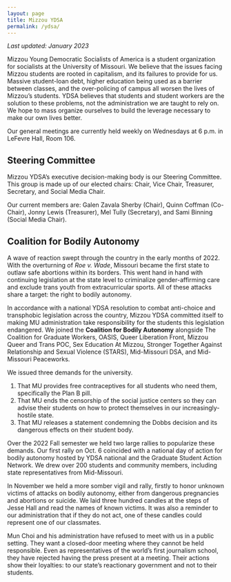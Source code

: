 ```yaml
---
layout: page
title: Mizzou YDSA
permalink: /ydsa/
---
```


*Last updated: January 2023*

Mizzou Young Democratic Socialists of America is a student organization for socialists at the University of Missouri. We believe that the issues facing Mizzou students are rooted in capitalism, and its failures to provide for us. Massive student-loan debt, higher education being used as a barrier between classes, and the over-policing of campus all worsen the lives of Mizzou’s students. YDSA believes that students and student workers are the solution to these problems, not the administration we are taught to rely on. We hope to mass organize ourselves to build the leverage necessary to make our own lives better.

Our general meetings are currently held weekly on Wednesdays at 6 p.m. in LeFevre Hall, Room 106.

## Steering Committee

Mizzou YDSA’s executive decision-making body is our Steering Committee. This group is made up of our elected chairs: Chair, Vice Chair, Treasurer, Secretary, and Social Media Chair.

Our current members are: Galen Zavala Sherby (Chair), Quinn Coffman (Co-Chair), Jonny Lewis (Treasurer), Mel Tully (Secretary), and Sami Binning (Social Media Chair).

## Coalition for Bodily Autonomy

A wave of reaction swept through the country in the early months of 2022. With the overturning of *Roe v. Wade*, Missouri became the first state to outlaw safe abortions within its borders. This went hand in hand with continuing legislation at the state level to criminalize gender-affirming care and exclude trans youth from extracurricular sports. All of these attacks share a target: the right to bodily autonomy.

In accordance with a national YDSA resolution to combat anti-choice and transphobic legislation across the country, Mizzou YDSA committed itself to making MU administration take responsibility for the students this legislation endangered. We joined the **Coalition for Bodily Autonomy** alongside The Coalition for Graduate Workers, OASIS, Queer Liberation Front, Mizzou Queer and Trans POC, Sex Education At Mizzou, Stronger Together Against Relationship and Sexual Violence (STARS), Mid-Missouri DSA, and Mid-Missouri Peaceworks.

We issued three demands for the university.

1. That MU provides free contraceptives for all students who need them, specifically the Plan B pill.
2. That MU ends the censorship of the social justice centers so they can advise their students on how to protect themselves in our increasingly-hostile state.
3. That MU releases a statement condemning the Dobbs decision and its dangerous effects on their student body.

Over the 2022 Fall semester we held two large rallies to popularize these demands. Our first rally on Oct. 6 coincided with a national day of action for bodily autonomy hosted by YDSA national and the Graduate Student Action Network. We drew over 200 students and community members, including state representatives from Mid-Missouri.

In November we held a more somber vigil and rally, firstly to honor unknown victims of attacks on bodily autonomy, either from dangerous pregnancies and abortions or suicide. We laid three hundred candles at the steps of Jesse Hall and read the names of known victims. It was also a reminder to our administration that if they do not act, one of these candles could represent one of our classmates.

Mun Choi and his administration have refused to meet with us in a public setting. They want a closed-door meeting where they cannot be held responsible. Even as representatives of the world’s first journalism school, they have rejected having the press present at a meeting. Their actions show their loyalties: to our state’s reactionary government and not to their students. 
